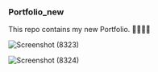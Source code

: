 ### Portfolio_new
This repo contains my new Portfolio. 👩‍💻👩‍💻


![Screenshot (8323)](https://github.com/user-attachments/assets/c5648e58-ebba-46a1-8514-d701ba4948cd)




![Screenshot (8324)](https://github.com/user-attachments/assets/2d749e0b-bd36-4b98-918a-9eecafdd3b77)
